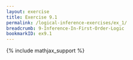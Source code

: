 ```yaml
---
layout: exercise
title: Exercise 9.1
permalink: /logical-inference-exercises/ex_1/
breadcrumb: 9-Inference-In-First-Order-Logic
bookmarkID: ex9.1
---
```


{% include mathjax_support %}
